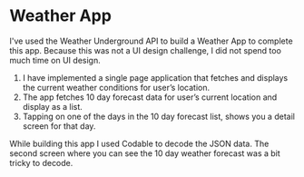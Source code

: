 # Weather App

I've used the Weather Underground API to build a Weather App to complete this app.
Because this was not a UI design challenge, I did not spend too much time on UI design.


1. I have implemented a single page application that fetches and displays the current weather conditions for user’s location.
2. The app fetches 10 day forecast data for user’s current location and display as a list.
3. Tapping on one of the days in the 10 day forecast list, shows you a detail screen for that day.

While building this app I used Codable to decode the JSON data. The second screen where you can see the 10 day weather forecast was a bit tricky to decode.
